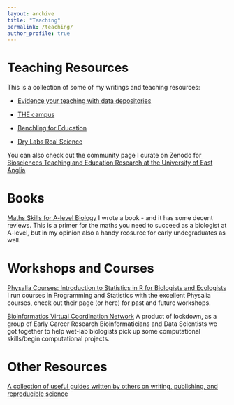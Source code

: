 ```yaml
---
layout: archive
title: "Teaching"
permalink: /teaching/
author_profile: true
---
```


# Teaching Resources

This is a collection of some of my writings and teaching resources:

- [Evidence your teaching with data depositories](https://philip-leftwich.github.io/teaching/Evidence-teaching)

- [THE campus](https://philip-leftwich.github.io/teaching/THE-campus)

- [Benchling for Education](https://philip-leftwich.github.io/teaching/Benchling-for-Education)

- [Dry Labs Real Science](https://philip-leftwich.github.io/teaching/Dry%20Labs-Real%20Science)

 
 
 You can also check out the community page I curate on Zenodo for [Biosciences Teaching and Education Research at the University of East Anglia](https://zenodo.org/communities/uea-bio-teaching)

# Books

[Maths Skills for A-level Biology](https://philip-leftwich.github.io/teaching/maths-skills-for-a-level-biology)
  I wrote a book - and it has some decent reviews. This is a primer for the maths you need to succeed as a biologist at A-level, but in my opinion also a handy reosurce for early undegraduates as well.

# Workshops and Courses

[Physalia Courses: Introduction to Statistics in R for Biologists and Ecologists](https://www.physalia-courses.org/courses-workshops/course13/)
  I run courses in Programming and Statistics with the excellent Physalia courses, check out their page (or here) for past and future workshops.

[Bioinformatics Virtual Coordination Network](https://philip-leftwich.github.io/teaching/2019-biovcnet)
  A product of lockdown, as a group of Early Career Research Bioinformaticians and Data Scientists we got together to help wet-lab biologists pick up some computational skills/begin computational projects. 


# Other Resources

[A collection of useful guides written by others on writing, publishing, and reproducible science](https://philip-leftwich.github.io/teaching/other-resources)

